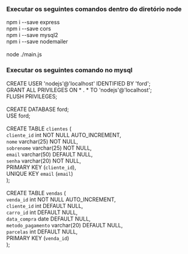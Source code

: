 ### Executar os seguintes comandos dentro do diretório node
npm i --save express <br />
npm i --save cors <br />
npm i --save mysql2 <br />
npm i --save nodemailer <br />
<br />
node ./main.js <br />

### Executar os seguintes comando no mysql
CREATE USER 'nodejs'@'localhost' IDENTIFIED BY 'ford'; <br />
GRANT ALL PRIVILEGES ON * . * TO 'nodejs'@'localhost'; <br />
FLUSH PRIVILEGES; <br />
<br />
CREATE DATABASE ford; <br />
USE ford;<br />
<br />
CREATE TABLE `clientes` ( <br />
  `cliente_id` int NOT NULL AUTO_INCREMENT, <br />
  `nome` varchar(25) NOT NULL, <br />
  `sobrenome` varchar(25) NOT NULL, <br />
  `email` varchar(50) DEFAULT NULL, <br />
  `senha` varchar(20) NOT NULL, <br />
  PRIMARY KEY (`cliente_id`), <br />
  UNIQUE KEY `email` (`email`) <br />
); <br />
<br />
  CREATE TABLE `vendas` ( <br />
  `venda_id` int NOT NULL AUTO_INCREMENT, <br />
  `cliente_id` int DEFAULT NULL, <br />
  `carro_id` int DEFAULT NULL, <br />
  `data_compra` date DEFAULT NULL, <br />
  `metodo_pagamento` varchar(20) DEFAULT NULL, <br />
  `parcelas` int DEFAULT NULL, <br />
  PRIMARY KEY (`venda_id`) <br />
); <br />
<br />

